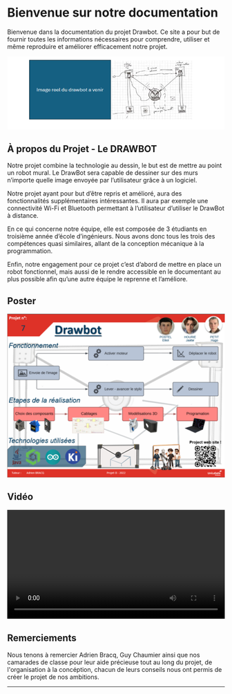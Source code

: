 # Bienvenue sur notre documentation

Bienvenue dans la documentation du projet Drawbot. Ce site a pour but de fournir toutes les informations nécessaires pour comprendre, utiliser et même reproduire et améliorer efficacement notre projet.

![Illustration vectorielle colorée avec un fond blanc, montrant un atelier équipé pour un projet de conception mécanique, électronique et informatique](images/acceuil.png)

## **À propos du Projet - Le DRAWBOT**

Notre projet combine la technologie au dessin, le but est de mettre au point un robot mural. Le DrawBot sera capable de dessiner sur des murs n’importe quelle image envoyée par l’utilisateur grâce à un logiciel.

Notre projet ayant pour but d’être repris et amélioré, aura des fonctionnalités supplémentaires intéressantes. Il aura par exemple une connectivité Wi-Fi et Bluetooth permettant à l’utilisateur d’utiliser le DrawBot à distance.

En ce qui concerne notre équipe, elle est composée de 3 étudiants en troisième année d’école d’ingénieurs. Nous avons donc tous les trois des compétences quasi similaires, allant de la conception mécanique à la programmation.

Enfin, notre engagement pour ce projet c’est d’abord de mettre en place un robot fonctionnel, mais aussi de le rendre accessible en le documentant au plus possible afin qu’une autre équipe le reprenne et l’améliore.

## **Poster**

![Poster projet](images/poster.png)

## **Vidéo**

<video src="images/video_new.webm" controls="controls" title="Title" style="width: 100%;"></video>

## **Remerciements**

Nous tenons à remercier Adrien Bracq, Guy Chaumier ainsi que nos camarades de classe pour leur aide précieuse tout au long du projet, de l'organisation à la concéption, chacun de leurs conseils nous ont permis de créer le projet de nos ambitions.

---
